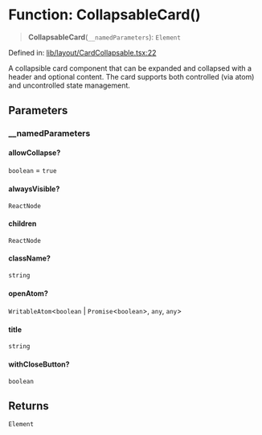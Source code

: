 # Function: CollapsableCard()

> **CollapsableCard**(`__namedParameters`): `Element`

Defined in: [lib/layout/CardCollapsable.tsx:22](https://github.com/aldesgroup/goaldn/blob/850e22fffd19501920628173674ada43cba9a29a/lib/layout/CardCollapsable.tsx#L22)

A collapsible card component that can be expanded and collapsed with a header and optional content.
The card supports both controlled (via atom) and uncontrolled state management.

## Parameters

### \_\_namedParameters

#### allowCollapse?

`boolean` = `true`

#### alwaysVisible?

`ReactNode`

#### children

`ReactNode`

#### className?

`string`

#### openAtom?

`WritableAtom`\<`boolean` \| `Promise`\<`boolean`\>, `any`, `any`\>

#### title

`string`

#### withCloseButton?

`boolean`

## Returns

`Element`
